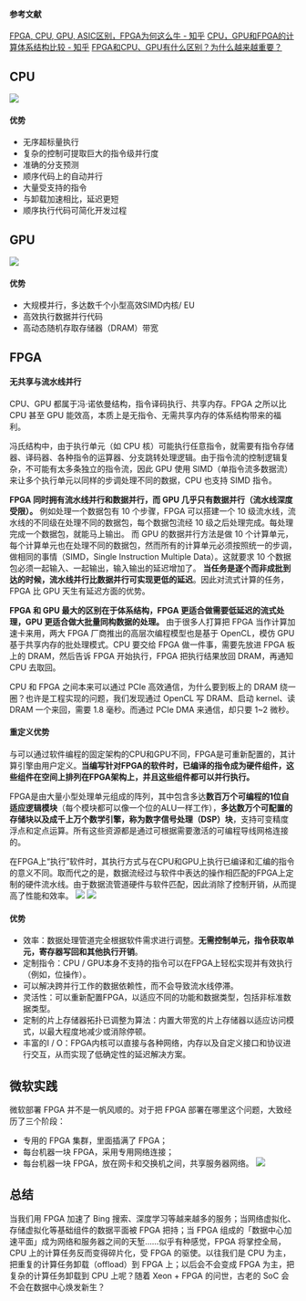 #### 参考文献
[FPGA, CPU, GPU, ASIC区别，FPGA为何这么牛 - 知乎](https://zhuanlan.zhihu.com/p/471174552#:~:text=FPGA%2C%20CPU%2C%20GPU%2C%20ASIC%E5%8C%BA%E5%88%AB%EF%BC%8CFPGA%E4%B8%BA%E4%BD%95%E8%BF%99%E4%B9%88%E7%89%9B)
[CPU，GPU和FPGA的计算体系结构比较 - 知乎](https://zhuanlan.zhihu.com/p/372518433)
[FPGA和CPU、GPU有什么区别？为什么越来越重要？](https://www.bilibili.com/read/cv25712075/)
## CPU
![](attachments/20240508115553%201.jpg)
#### 优势
- 无序超标量执行
- 复杂的控制可提取巨大的指令级并行度
- 准确的分支预测
- 顺序代码上的自动并行
- 大量受支持的指令
- 与卸载加速相比，延迟更短
- 顺序执行代码可简化开发过程

## GPU
![](attachments/20240508115620.jpg)
#### 优势
- 大规模并行，多达数千个小型高效SIMD内核/ EU
- 高效执行数据并行代码
- 高动态随机存取存储器（DRAM）带宽

## FPGA

#### 无共享与流水线并行
CPU、GPU 都属于冯·诺依曼结构，指令译码执行、共享内存。FPGA 之所以比 CPU 甚至 GPU 能效高，本质上是无指令、无需共享内存的体系结构带来的福利。

冯氏结构中，由于执行单元（如 CPU 核）可能执行任意指令，就需要有指令存储器、译码器、各种指令的运算器、分支跳转处理逻辑。由于指令流的控制逻辑复杂，不可能有太多条独立的指令流，因此 GPU 使用 SIMD（单指令流多数据流）来让多个执行单元以同样的步调处理不同的数据，CPU 也支持 SIMD 指令。

**FPGA 同时拥有流水线并行和数据并行，而 GPU 几乎只有数据并行（流水线深度受限）。**
例如处理一个数据包有 10 个步骤，FPGA 可以搭建一个 10 级流水线，流水线的不同级在处理不同的数据包，每个数据包流经 10 级之后处理完成。每处理完成一个数据包，就能马上输出。
而 GPU 的数据并行方法是做 10 个计算单元，每个计算单元也在处理不同的数据包，然而所有的计算单元必须按照统一的步调，做相同的事情（SIMD，Single Instruction Multiple Data）。这就要求 10 个数据包必须一起输入、一起输出，输入输出的延迟增加了。
**当任务是逐个而非成批到达的时候，流水线并行比数据并行可实现更低的延迟**。因此对流式计算的任务，FPGA 比 GPU 天生有延迟方面的优势。

**FPGA 和 GPU 最大的区别在于体系结构，FPGA 更适合做需要低延迟的流式处理，GPU 更适合做大批量同构数据的处理。**
由于很多人打算把 FPGA 当作计算加速卡来用，两大 FPGA 厂商推出的高层次编程模型也是基于 OpenCL，模仿 GPU 基于共享内存的批处理模式。CPU 要交给 FPGA 做一件事，需要先放进 FPGA 板上的 DRAM，然后告诉 FPGA 开始执行，FPGA 把执行结果放回 DRAM，再通知 CPU 去取回。

CPU 和 FPGA 之间本来可以通过 PCIe 高效通信，为什么要到板上的 DRAM 绕一圈？也许是工程实现的问题，我们发现通过 OpenCL 写 DRAM、启动 kernel、读 DRAM 一个来回，需要 1.8 毫秒。而通过 PCIe DMA 来通信，却只要 1~2 微秒。
#### 重定义优势
与可以通过软件编程的固定架构的CPU和GPU不同，FPGA是可重新配置的，其计算引擎由用户定义。**当编写针对FPGA的软件时，已编译的指令成为硬件组件，这些组件在空间上排列在FPGA架构上，并且这些组件都可以并行执行。**

FPGA是由大量小型处理单元组成的阵列，其中包含多达**数百万个可编程的1位自适应逻辑模块**（每个模块都可以像一个位的ALU一样工作），**多达数万个可配置的存储块以及成千上万个数学引擎，称为数字信号处理（DSP）块**，支持可变精度浮点和定点运算。所有这些资源都是通过可根据需要激活的可编程导线网格连接的。

在FPGA上“执行”软件时，其执行方式与在CPU和GPU上执行已编译和汇编的指令的意义不同。取而代之的是，数据流经过与软件中表达的操作相匹配的FPGA上定制的硬件流水线。由于数据流管道硬件与软件匹配，因此消除了控制开销，从而提高了性能和效率。
![](attachments/20240508120253.jpg)
![](attachments/20240508120423.jpg)
#### 优势
- 效率：数据处理管道完全根据软件需求进行调整。**无需控制单元，指令获取单元，寄存器写回和其他执行开销**。
- 定制指令：CPU / GPU本身不支持的指令可以在FPGA上轻松实现并有效执行（例如，位操作）。
- 可以解决跨并行工作的数据依赖性，而不会导致流水线停滞。
- 灵活性：可以重新配置FPGA，以适应不同的功能和数据类型，包括非标准数据类型。
- 定制的片上存储器拓扑已调整为算法：内置大带宽的片上存储器以适应访问模式，以最大程度地减少或消除停顿。
- 丰富的I / O：FPGA内核可以直接与各种网络，内存以及自定义接口和协议进行交互，从而实现了低确定性的延迟解决方案。
## 微软实践
微软部署 FPGA 并不是一帆风顺的。对于把 FPGA 部署在哪里这个问题，大致经历了三个阶段：
- 专用的 FPGA 集群，里面插满了 FPGA；
- 每台机器一块 FPGA，采用专用网络连接；
- 每台机器一块 FPGA，放在网卡和交换机之间，共享服务器网络。
![](attachments/20240508154852.jpg)
## 总结
当我们用 FPGA 加速了 Bing 搜索、深度学习等越来越多的服务；当网络虚拟化、存储虚拟化等基础组件的数据平面被 FPGA 把持；当 FPGA 组成的「数据中心加速平面」成为网络和服务器之间的天堑……似乎有种感觉，FPGA 将掌控全局，CPU 上的计算任务反而变得碎片化，受 FPGA 的驱使。以往我们是 CPU 为主，把重复的计算任务卸载（offload）到 FPGA 上；以后会不会变成 FPGA 为主，把复杂的计算任务卸载到 CPU 上呢？随着 Xeon + FPGA 的问世，古老的 SoC 会不会在数据中心焕发新生？